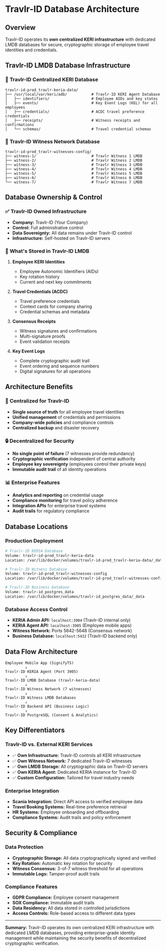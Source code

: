 # Travlr-ID Database Architecture

## Overview
Travlr-ID operates its **own centralized KERI infrastructure** with dedicated LMDB databases for secure, cryptographic storage of employee travel identities and credentials.

## Travlr-ID LMDB Database Infrastructure

### 🏢 **Travlr-ID Centralized KERI Database**
```
travlr-id-prod_travlr-keria-data/
├── /usr/local/var/keri/adb/           # Travlr-ID KERI Agent Database
│   ├── identifiers/                   # Employee AIDs and key states
│   ├── events/                        # Key Event Logs (KEL) for all employees
│   ├── credentials/                   # ACDC travel preference credentials
│   ├── receipts/                      # Witness receipts and confirmations
│   └── schemas/                       # Travel credential schemas
```

### 🏢 **Travlr-ID Witness Network Database**
```
travlr-id-prod_travlr-witnesses-config/
├── witness-1/                         # Travlr Witness 1 LMDB
├── witness-2/                         # Travlr Witness 2 LMDB  
├── witness-3/                         # Travlr Witness 3 LMDB
├── witness-4/                         # Travlr Witness 4 LMDB
├── witness-5/                         # Travlr Witness 5 LMDB
├── witness-6/                         # Travlr Witness 6 LMDB
└── witness-7/                         # Travlr Witness 7 LMDB
```

## Database Ownership & Control

### ✅ **Travlr-ID Owned Infrastructure**
- **Company:** Travlr-ID (Your Company)
- **Control:** Full administrative control
- **Data Sovereignty:** All data remains under Travlr-ID control
- **Infrastructure:** Self-hosted on Travlr-ID servers

### 🔐 **What's Stored in Travlr-ID LMDB**
1. **Employee KERI Identities**
   - Employee Autonomic Identifiers (AIDs)
   - Key rotation history
   - Current and next key commitments

2. **Travel Credentials (ACDC)**
   - Travel preference credentials
   - Context cards for company sharing
   - Credential schemas and metadata

3. **Consensus Receipts**
   - Witness signatures and confirmations
   - Multi-signature proofs
   - Event validation receipts

4. **Key Event Logs**
   - Complete cryptographic audit trail
   - Event ordering and sequence numbers
   - Digital signatures for all operations

## Architecture Benefits

### 🏢 **Centralized for Travlr-ID**
- **Single source of truth** for all employee travel identities
- **Unified management** of credentials and permissions
- **Company-wide policies** and compliance controls
- **Centralized backup** and disaster recovery

### 🔒 **Decentralized for Security**
- **No single point of failure** (7 witnesses provide redundancy)
- **Cryptographic verification** independent of central authority
- **Employee key sovereignty** (employees control their private keys)
- **Immutable audit trail** of all identity operations

### 📊 **Enterprise Features**
- **Analytics and reporting** on credential usage
- **Compliance monitoring** for travel policy adherence
- **Integration APIs** for enterprise travel systems
- **Audit trails** for regulatory compliance

## Database Locations

### **Production Deployment**
```bash
# Travlr-ID KERIA Database
Volume: travlr-id-prod_travlr-keria-data
Location: /var/lib/docker/volumes/travlr-id-prod_travlr-keria-data/_data

# Travlr-ID Witness Database
Volume: travlr-id-prod_travlr-witnesses-config  
Location: /var/lib/docker/volumes/travlr-id-prod_travlr-witnesses-config/_data

# Travlr-ID Business Database
Volume: travlr-id_postgres_data
Location: /var/lib/docker/volumes/travlr-id_postgres_data/_data
```

### **Database Access Control**
- **KERIA Admin API:** `localhost:3904` (Travlr-ID internal only)
- **KERIA Agent API:** `localhost:3905` (Employee mobile apps)
- **Witness Network:** Ports 5642-5648 (Consensus network)
- **Business Database:** `localhost:5432` (Travlr-ID backend only)

## Data Flow Architecture

```
Employee Mobile App (SignifyTS)
         ↓
Travlr-ID KERIA Agent (Port 3905)
         ↓
Travlr-ID LMDB Database (travlr-keria-data)
         ↓
Travlr-ID Witness Network (7 witnesses)
         ↓
Travlr-ID Witness LMDB Databases
         ↓
Travlr-ID Backend API (Business Logic)
         ↓
Travlr-ID PostgreSQL (Consent & Analytics)
```

## Key Differentiators

### **Travlr-ID vs. External KERI Services**
- ✅ **Own Infrastructure:** Travlr-ID controls all KERI infrastructure
- ✅ **Own Witness Network:** 7 dedicated Travlr-ID witnesses
- ✅ **Own LMDB Storage:** All cryptographic data on Travlr-ID servers
- ✅ **Own KERIA Agent:** Dedicated KERIA instance for Travlr-ID
- ✅ **Custom Configuration:** Tailored for travel industry needs

### **Enterprise Integration**
- **Scania Integration:** Direct API access to verified employee data
- **Travel Booking Systems:** Real-time preference retrieval
- **HR Systems:** Employee onboarding and offboarding
- **Compliance Systems:** Audit trails and policy enforcement

## Security & Compliance

### **Data Protection**
- **Cryptographic Storage:** All data cryptographically signed and verified
- **Key Rotation:** Automatic key rotation for security
- **Witness Consensus:** 3-of-7 witness threshold for all operations
- **Immutable Logs:** Tamper-proof audit trails

### **Compliance Features**
- **GDPR Compliance:** Employee consent management
- **SOX Compliance:** Immutable audit trails
- **Data Residency:** All data stored in controlled jurisdictions
- **Access Controls:** Role-based access to different data types

---

**Summary:** Travlr-ID operates its own centralized KERI infrastructure with dedicated LMDB databases, providing enterprise-grade identity management while maintaining the security benefits of decentralized cryptographic verification.